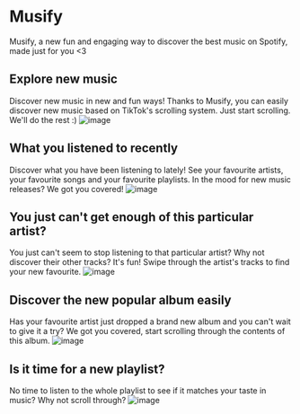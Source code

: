 # Musify
Musify, a new fun and engaging way to discover the best music on Spotify, made just for you <3

## Explore new music
Discover new music in new and fun ways! Thanks to Musify, you can easily discover new music based on TikTok's scrolling system.
Just start scrolling. We'll do the rest :)
![image](https://github.com/user-attachments/assets/ad161217-1b20-48ba-9b0c-66d0b61cdb16)

## What you listened to recently
Discover what you have been listening to lately! See your favourite artists, your favourite songs and your favourite playlists. In the mood for new music releases? We got you covered!
![image](https://github.com/user-attachments/assets/90f295fc-8fcd-42da-acfc-f3be973c4f6b)

## You just can't get enough of this particular artist?
You just can't seem to stop listening to that particular artist? Why not discover their other tracks? It's fun!
Swipe through the artist's tracks to find your new favourite.
![image](https://github.com/user-attachments/assets/adbd137e-5ffa-4e04-8c1a-ccce39c51e01)

## Discover the new popular album easily
Has your favourite artist just dropped a brand new album and you can't wait to give it a try? We got you covered, start scrolling through the contents of this album.
![image](https://github.com/user-attachments/assets/98efb40b-6766-4eb2-86f1-e97b7da27375)
## Is it time for a new playlist?
No time to listen to the whole playlist to see if it matches your taste in music? Why not scroll through?
![image](https://github.com/user-attachments/assets/7fd751d3-6b9c-472d-99cd-a6759e404ce2)

